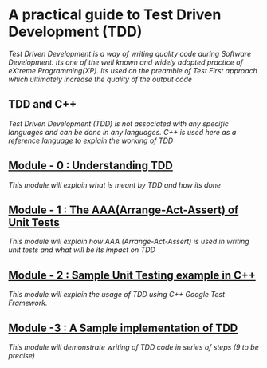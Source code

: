 # A practical guide to Test Driven Development (TDD)
*Test Driven Development is a way of writing quality code during Software Development. Its one of the well known and widely adopted practice of eXtreme Programming(XP). Its used on the preamble of Test First approach which ultimately increase the quality of the output code*

## TDD and C++ 
*Test Driven Development (TDD) is not associated with any specific languages and can be done in any languages. C++ is used here as a reference language to explain the working of TDD*

## [Module - 0 : Understanding TDD](https://github.com/9lean/Test_Driven_Development/tree/master/Understanding%20TDD)

*This module will explain what is meant by TDD and how its done*

## [Module - 1 : The AAA(Arrange-Act-Assert) of Unit Tests](https://github.com/9lean/Test_Driven_Development/tree/master/AAA%20Of%20Tests)

*This module will explain how AAA (Arrange-Act-Assert) is used in writing unit tests and what will be its impact on TDD*

## [Module - 2 : Sample Unit Testing example in C++](https://github.com/9lean/Test_Driven_Development/tree/master/Sample%20Unit%20Testing%20Code)

*This module will explain the usage of TDD using C++ Google Test Framework.*

## [Module -3  : A Sample implementation of TDD](https://github.com/9lean/Test_Driven_Development/tree/master/Sample%20Unit%20Testing%20Code)

*This module will demonstrate writing of TDD code in series of steps (9 to be precise)*
